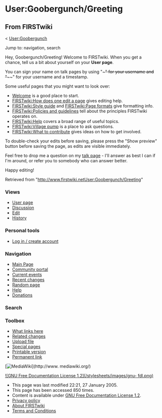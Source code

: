# User:Goobergunch/Greeting

## From FIRSTwiki

< [User:Goobergunch](User:Goobergunch "User:Goobergunch")

Jump to: navigation, search

Hey, Goobergunch/Greeting! Welcome to FIRSTwiki. When you get a chance, tell us a bit about yourself on your **User page**.

You can sign your name on talk pages by using "~~~" for your username and "~~~~" for your username and a timestamp.

Some useful pages that you might want to look over:

- [Welcome](FIRSTwiki:New_users_page "FIRSTwiki:New users page") is a good place to start.
- [FIRSTwiki:How does one edit a page](FIRSTwiki:How_does_one_edit_a_page "FIRSTwiki:How does one edit a page") gives editing help.
- [FIRSTwiki:Style guide](FIRSTwiki:Style_guide "FIRSTwiki:Style guide") and [FIRSTwiki:Page formats](FIRSTwiki:Page_formats "FIRSTwiki:Page formats") give formatting info.
- [FIRSTwiki:Policies and guidelines](FIRSTwiki:Policies_and_guidelines "FIRSTwiki:Policies and guidelines") tell about the principles FIRSTwiki operates on.
- [FIRSTwiki:Help](FIRSTwiki:Help "FIRSTwiki:Help") covers a broad range of useful topics.
- [FIRSTwiki:Village pump](FIRSTwiki:Village_pump "FIRSTwiki:Village pump") is a place to ask questions.
- [FIRSTwiki:What to contribute](FIRSTwiki:What_to_contribute "FIRSTwiki:What to contribute") gives ideas on how to get involved.

To double-check your edits before saving, please press the "Show preview" button before saving the page, as edits are visible immediately.

Feel free to drop me a question on my [talk page](User_talk:Goobergunch "User talk:Goobergunch") - I'll answer as best I can if I'm around, or refer you to somebody who can answer better.

Happy editing!

Retrieved from "<http://www.firstwiki.netUser:Goobergunch/Greeting>"

### Views

- [User page](User:Goobergunch/Greeting)
- [Discussion](User_talk:Goobergunch/Greeting)
- [Edit](/index.php?title=User:Goobergunch/Greeting&action=edit)
- [History](/index.php?title=User:Goobergunch/Greeting&action=history)

### Personal tools

- [Log in / create account](/index.php?title=Special:Userlogin&returnto=User:Goobergunch/Greeting)

[](Main_Page "Main Page")

### Navigation

- [Main Page](Main_Page)
- [Community portal](FIRSTwiki:Community_portal)
- [Current events](Current_events)
- [Recent changes](Special:Recentchanges)
- [Random page](Special:Random)
- [Help](Help:Contents)
- [Donations](FIRSTwiki:Site_support)

### Search

### Toolbox

- [What links here](Special:Whatlinkshere/User:Goobergunch/Greeting)
- [Related changes](Special:Recentchangeslinked/User:Goobergunch/Greeting)
- [Upload file](Special:Upload)
- [Special pages](Special:Specialpages)
- [Printable version](/index.php?title=User:Goobergunch/Greeting&printable=yes)
- [Permanent link](/index.php?title=User:Goobergunch/Greeting&oldid=39790)

[![MediaWiki](/skins/common/images/poweredby_mediawiki_88x31.png)](http://www.
mediawiki.org/)

[![GNU Free Documentation License 1.2](/stylesheets/images/gnu-
fdl.png)](http://www.gnu.org/copyleft/fdl.html)

- This page was last modified 22:21, 27 January 2005.
- This page has been accessed 850 times.
- Content is available under [GNU Free Documentation License 1.2](http://www.gnu.org/copyleft/fdl.html "http://www.gnu.org/copyleft/fdl.html").
- [Privacy policy](FIRSTwiki:Privacy_policy "FIRSTwiki:Privacy policy")
- [About FIRSTwiki](FIRSTwiki:About "FIRSTwiki:About")
- [Terms and Conditions](FIRSTwiki:Terms_and_conditions "FIRSTwiki:Terms and conditions")
